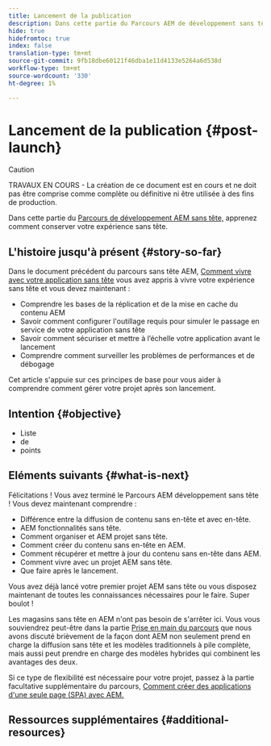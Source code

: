 ```yaml
---
title: Lancement de la publication
description: Dans cette partie du Parcours AEM de développement sans tête, apprenez comment conserver votre expérience sans tête.
hide: true
hidefromtoc: true
index: false
translation-type: tm+mt
source-git-commit: 9fb18dbe60121f46dba1e11d4133e5264a6d538d
workflow-type: tm+mt
source-wordcount: '330'
ht-degree: 1%

---
```



# Lancement de la publication {#post-launch}

>[!CAUTION]
>
>TRAVAUX EN COURS - La création de ce document est en cours et ne doit pas être comprise comme complète ou définitive ni être utilisée à des fins de production.

Dans cette partie du [Parcours de développement AEM sans tête,](overview.md) apprenez comment conserver votre expérience sans tête.

## L&#39;histoire jusqu&#39;à présent {#story-so-far}

Dans le document précédent du parcours sans tête AEM, [Comment vivre avec votre application sans tête](go-live.md) vous avez appris à vivre votre expérience sans tête et vous devez maintenant :

* Comprendre les bases de la réplication et de la mise en cache du contenu AEM
* Savoir comment configurer l&#39;outillage requis pour simuler le passage en service de votre application sans tête
* Savoir comment sécuriser et mettre à l’échelle votre application avant le lancement
* Comprendre comment surveiller les problèmes de performances et de débogage

Cet article s&#39;appuie sur ces principes de base pour vous aider à comprendre comment gérer votre projet après son lancement.

## Intention {#objective}

* Liste
* de
* points

## Eléments suivants {#what-is-next}

Félicitations ! Vous avez terminé le Parcours AEM développement sans tête ! Vous devez maintenant comprendre :

* Différence entre la diffusion de contenu sans en-tête et avec en-tête.
* AEM fonctionnalités sans tête.
* Comment organiser et AEM projet sans tête.
* Comment créer du contenu sans en-tête en AEM.
* Comment récupérer et mettre à jour du contenu sans en-tête dans AEM.
* Comment vivre avec un projet AEM sans tête.
* Que faire après le lancement.

Vous avez déjà lancé votre premier projet AEM sans tête ou vous disposez maintenant de toutes les connaissances nécessaires pour le faire. Super boulot !

Les magasins sans tête en AEM n&#39;ont pas besoin de s&#39;arrêter ici. Vous vous souviendrez peut-être dans la partie [Prise en main du parcours](getting-started.md#integration-levels) que nous avons discuté brièvement de la façon dont AEM non seulement prend en charge la diffusion sans tête et les modèles traditionnels à pile complète, mais aussi peut prendre en charge des modèles hybrides qui combinent les avantages des deux.

Si ce type de flexibilité est nécessaire pour votre projet, passez à la partie facultative supplémentaire du parcours, [Comment créer des applications d&#39;une seule page (SPA) avec AEM.](create-spa.md)

## Ressources supplémentaires {#additional-resources}
